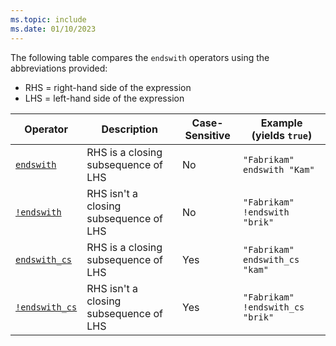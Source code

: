 ```yaml
---
ms.topic: include
ms.date: 01/10/2023
---
```


The following table compares the `endswith` operators using the abbreviations provided:

* RHS = right-hand side of the expression
* LHS = left-hand side of the expression

|Operator   |Description   |Case-Sensitive  |Example (yields `true`)  |
|-----------|--------------|----------------|-------------------------|
|[`endswith`](../kusto/query/endswith-operator.md) |RHS is a closing subsequence of LHS |No |`"Fabrikam" endswith "Kam"`|
|[`!endswith`](../kusto/query/not-endswith-operator.md) |RHS isn't a closing subsequence of LHS |No |`"Fabrikam" !endswith "brik"`|
|[`endswith_cs`](../kusto/query/endswith-cs-operator.md) |RHS is a closing subsequence of LHS |Yes |`"Fabrikam" endswith_cs "kam"`|
|[`!endswith_cs`](../kusto/query/not-endswith-cs-operator.md) |RHS isn't a closing subsequence of LHS |Yes |`"Fabrikam" !endswith_cs "brik"`|

